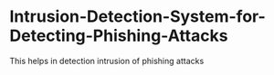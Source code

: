 # Intrusion-Detection-System-for-Detecting-Phishing-Attacks
This helps in detection intrusion of phishing attacks
